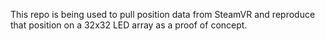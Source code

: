 This repo is being used to pull position data from SteamVR and reproduce that position on a 32x32 LED array as a proof of concept.
